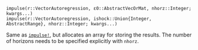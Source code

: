 ```
impulse(r::VectorAutoregression, ε0::AbstractVecOrMat, nhorz::Integer; kwargs...)
impulse(r::VectorAutoregression, ishock::Union{Integer, AbstractRange}, nhorz::Integer; kwargs...)
```

Same as [`impulse!`](@ref), but allocates an array for storing the results. The number of horizons needs to be specified explicitly with `nhorz`.
